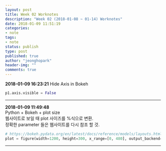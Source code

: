 ```yaml
---
layout: post
title: Week 02 Worknotes
description: "Week 02 (2018-01-08 ~ 01-14) Worknotes"
date: 2018-01-09 11:51:19
categories:
- note
tags:
- note
status: publish
type: post
published: true
author: "jeonghopark"
header-img: ""
comments: true
---                     
```

**2018-01-09 16:23:21**
Hide Axis in Bokeh
```python                     
p1.axis.visible = False
```


---                         
**2018-01-09 11:49:48**                 
Python + Bokeh + plot size                  
웹사이트로 보일 때 plot 사이즈를 %식으로 변환.               
정확한 parameter 들은 웹사이트를 다시 참조 할 것.               

```python
# https://bokeh.pydata.org/en/latest/docs/reference/models/layouts.html#bokeh.models.layouts.LayoutDOM
plot = figure(width=1200, height=300, x_range=[0, 480], output_backend="webgl", sizing_mode='scale_width')
```


---
